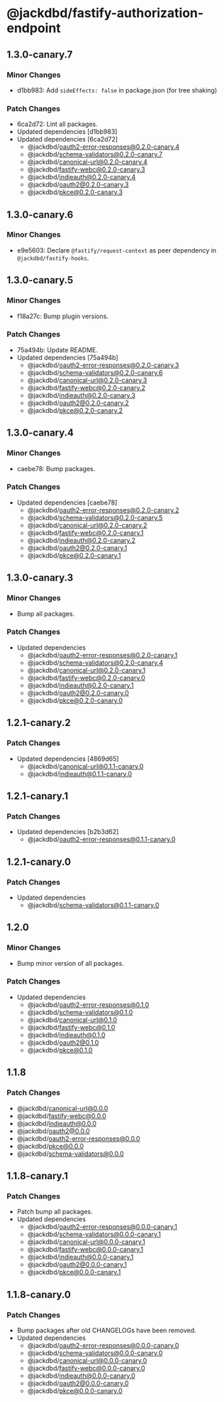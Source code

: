 # @jackdbd/fastify-authorization-endpoint

## 1.3.0-canary.7

### Minor Changes

- d1bb983: Add `sideEffects: false` in package.json (for tree shaking)

### Patch Changes

- 6ca2d72: Lint all packages.
- Updated dependencies [d1bb983]
- Updated dependencies [6ca2d72]
  - @jackdbd/oauth2-error-responses@0.2.0-canary.4
  - @jackdbd/schema-validators@0.2.0-canary.7
  - @jackdbd/canonical-url@0.2.0-canary.4
  - @jackdbd/fastify-webc@0.2.0-canary.3
  - @jackdbd/indieauth@0.2.0-canary.4
  - @jackdbd/oauth2@0.2.0-canary.3
  - @jackdbd/pkce@0.2.0-canary.3

## 1.3.0-canary.6

### Minor Changes

- e9e5603: Declare `@fastify/request-context` as peer dependency in `@jackdbd/fastify-hooks`.

## 1.3.0-canary.5

### Minor Changes

- f18a27c: Bump plugin versions.

### Patch Changes

- 75a494b: Update README.
- Updated dependencies [75a494b]
  - @jackdbd/oauth2-error-responses@0.2.0-canary.3
  - @jackdbd/schema-validators@0.2.0-canary.6
  - @jackdbd/canonical-url@0.2.0-canary.3
  - @jackdbd/fastify-webc@0.2.0-canary.2
  - @jackdbd/indieauth@0.2.0-canary.3
  - @jackdbd/oauth2@0.2.0-canary.2
  - @jackdbd/pkce@0.2.0-canary.2

## 1.3.0-canary.4

### Minor Changes

- caebe78: Bump packages.

### Patch Changes

- Updated dependencies [caebe78]
  - @jackdbd/oauth2-error-responses@0.2.0-canary.2
  - @jackdbd/schema-validators@0.2.0-canary.5
  - @jackdbd/canonical-url@0.2.0-canary.2
  - @jackdbd/fastify-webc@0.2.0-canary.1
  - @jackdbd/indieauth@0.2.0-canary.2
  - @jackdbd/oauth2@0.2.0-canary.1
  - @jackdbd/pkce@0.2.0-canary.1

## 1.3.0-canary.3

### Minor Changes

- Bump all packages.

### Patch Changes

- Updated dependencies
  - @jackdbd/oauth2-error-responses@0.2.0-canary.1
  - @jackdbd/schema-validators@0.2.0-canary.4
  - @jackdbd/canonical-url@0.2.0-canary.1
  - @jackdbd/fastify-webc@0.2.0-canary.0
  - @jackdbd/indieauth@0.2.0-canary.1
  - @jackdbd/oauth2@0.2.0-canary.0
  - @jackdbd/pkce@0.2.0-canary.0

## 1.2.1-canary.2

### Patch Changes

- Updated dependencies [4869d65]
  - @jackdbd/canonical-url@0.1.1-canary.0
  - @jackdbd/indieauth@0.1.1-canary.0

## 1.2.1-canary.1

### Patch Changes

- Updated dependencies [b2b3d62]
  - @jackdbd/oauth2-error-responses@0.1.1-canary.0

## 1.2.1-canary.0

### Patch Changes

- Updated dependencies
  - @jackdbd/schema-validators@0.1.1-canary.0

## 1.2.0

### Minor Changes

- Bump minor version of all packages.

### Patch Changes

- Updated dependencies
  - @jackdbd/oauth2-error-responses@0.1.0
  - @jackdbd/schema-validators@0.1.0
  - @jackdbd/canonical-url@0.1.0
  - @jackdbd/fastify-webc@0.1.0
  - @jackdbd/indieauth@0.1.0
  - @jackdbd/oauth2@0.1.0
  - @jackdbd/pkce@0.1.0

## 1.1.8

### Patch Changes

- @jackdbd/canonical-url@0.0.0
- @jackdbd/fastify-webc@0.0.0
- @jackdbd/indieauth@0.0.0
- @jackdbd/oauth2@0.0.0
- @jackdbd/oauth2-error-responses@0.0.0
- @jackdbd/pkce@0.0.0
- @jackdbd/schema-validators@0.0.0

## 1.1.8-canary.1

### Patch Changes

- Patch bump all packages.
- Updated dependencies
  - @jackdbd/oauth2-error-responses@0.0.0-canary.1
  - @jackdbd/schema-validators@0.0.0-canary.1
  - @jackdbd/canonical-url@0.0.0-canary.1
  - @jackdbd/fastify-webc@0.0.0-canary.1
  - @jackdbd/indieauth@0.0.0-canary.1
  - @jackdbd/oauth2@0.0.0-canary.1
  - @jackdbd/pkce@0.0.0-canary.1

## 1.1.8-canary.0

### Patch Changes

- Bump packages after old CHANGELOGs have been removed.
- Updated dependencies
  - @jackdbd/oauth2-error-responses@0.0.0-canary.0
  - @jackdbd/schema-validators@0.0.0-canary.0
  - @jackdbd/canonical-url@0.0.0-canary.0
  - @jackdbd/fastify-webc@0.0.0-canary.0
  - @jackdbd/indieauth@0.0.0-canary.0
  - @jackdbd/oauth2@0.0.0-canary.0
  - @jackdbd/pkce@0.0.0-canary.0
